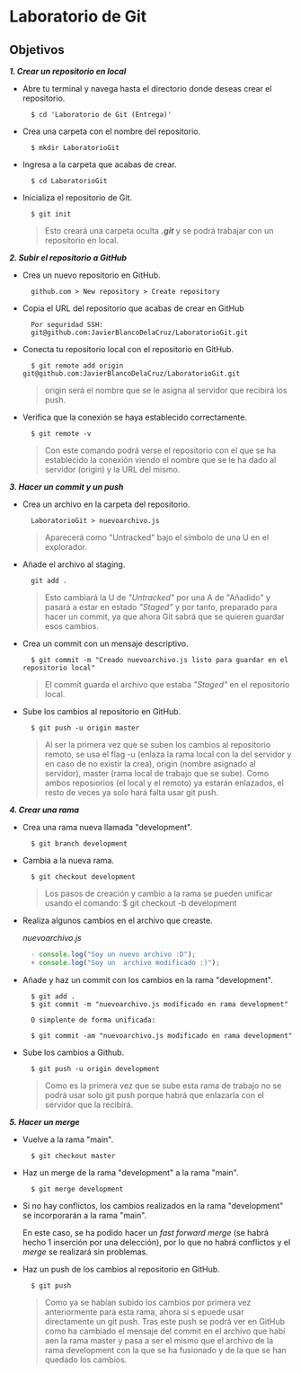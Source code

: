 # Laboratorio de Git

## Objetivos

***1. Crear un repositorio en local***

- Abre tu terminal y navega hasta el directorio donde deseas crear el repositorio.

  ```Terminal bash
    $ cd 'Laboratorio de Git (Entrega)'
  ```

- Crea una carpeta con el nombre del repositorio.

  ```Terminal bash
    $ mkdir LaboratorioGit
  ```

- Ingresa a la carpeta que acabas de crear.

  ```Terminal bash
    $ cd LaboratorioGit
  ```

- Inicializa el repositorio de Git.

  ```Terminal bash
    $ git init
  ```

  > Esto creará una carpeta oculta ***.git*** y se podrá trabajar con un repositorio en local.

***2. Subir el repositorio a GitHub***

- Crea un nuevo repositorio en GitHub.

  ```[GitHub](https://github.com/)
    github.com > New repository > Create repository
  ```

- Copia el URL del repositorio que acabas de crear en GitHub

  ```Terminal bash
    Por seguridad SSH:
    git@github.com:JavierBlancoDelaCruz/LaboratorioGit.git
  ```

- Conecta tu repositorio local con el repositorio en GitHub.

  ```Terminal bash
    $ git remote add origin git@github.com:JavierBlancoDelaCruz/LaboratorioGit.git
  ```

  > origin será el nombre que se le asigna al servidor que recibirá los push.

- Verifica que la conexión se haya establecido correctamente.

  ```Terminal bash
    $ git remote -v
  ```

  > Con este comando podrá verse el repositorio con el que se ha establecido la conexión viendo el nombre que se le ha dado al servidor (origin) y la URL del mismo.

***3. Hacer un commit y un push***

- Crea un archivo en la carpeta del repositorio.

  ```Explorador de archivos de VSCode
    LaboratorioGit > nuevoarchivo.js
  ```

  > Aparecerá como "Untracked" bajo el símbolo de una U en el explorador.

- Añade el archivo al staging.

  ```Terminal bash
    git add .
  ```

  > Esto cambiará la U de *"Untracked"* por una A de "Añadido" y pasará a estar en estado *"Staged"* y por tanto, preparado para hacer un commit, ya que ahora Git sabrá que se quieren guardar esos cambios.

- Crea un commit con un mensaje descriptivo.

  ```Terminal bash
    $ git commit -m "Creado nuevoarchivo.js listo para guardar en el repositorio local"
  ```

  > El commit guarda el archivo que estaba *"Staged"* en el repositorio local.

- Sube los cambios al repositorio en GitHub.

  ```Terminal bash
    $ git push -u origin master
  ```

  > Al ser la primera vez que se suben los cambios al repositorio remoto, se usa el flag -u (enlaza la rama local con la del servidor y en caso de no existir la crea), origin (nombre asignado al servidor), master (rama local de trabajo que se sube). Como ambos reposiorios (el local y el remoto) ya estarán enlazados, el resto de veces ya solo hará falta usar git push.

***4. Crear una rama***

- Crea una rama nueva llamada "development".

  ```Terminal bash
    $ git branch development
  ```

- Cambia a la nueva rama.

  ```Terminal bash
    $ git checkout development 
  ```

  > Los pasos de creación y cambio a la rama se pueden unificar usando el comando:
  $ git checkout -b development

- Realiza algunos cambios en el archivo que creaste.

  *nuevoarchivo.js*

  ```nuevoarchivo.js
    - console.log("Soy un nuevo archivo :D");
    + console.log("Soy un  archivo modificado :)");
  ```

- Añade y haz un commit con los cambios en la rama "development".

  ```Terminal bash
    $ git add .
    $ git commit -m "nuevoarchivo.js modificado en rama development"

    O simplente de forma unificada:

    $ git commit -am "nuevoarchivo.js modificado en rama development"
  ```

- Sube los cambios a Github.

  ```Terminal bash
    $ git push -u origin development
  ```

  > Como es la primera vez que se sube esta rama de trabajo no se podrá usar solo git push porque habrá que enlazarla con el servidor que la recibirá.

***5. Hacer un merge***

- Vuelve a la rama "main".

  ```Terminal bash
    $ git checkout master
  ```

- Haz un merge de la rama "development" a la rama "main".

  ```Terminal bash
    $ git merge development
  ```

- Si no hay conflictos, los cambios realizados en la rama "development" se incorporarán a la rama "main".

  En este caso, se ha podido hacer un *fast forward merge* (se habrá hecho 1 inserción por una delección), por lo que no habrá conflictos y el *merge* se realizará sin problemas.

- Haz un push de los cambios al repositorio en GitHub.

  ```Terminal bash
    $ git push
  ```

  > Como ya se habían subido los cambios por primera vez anteriormente para esta rama, ahora sí s epuede usar directamente un git push.
  Tras este push se podrá ver en GitHub como ha cambiado el mensaje del commit en el archivo que habí aen la rama master y pasa a ser el mismo que el archivo de la rama development con la que se ha fusionado y de la que se han quedado los cambios.
